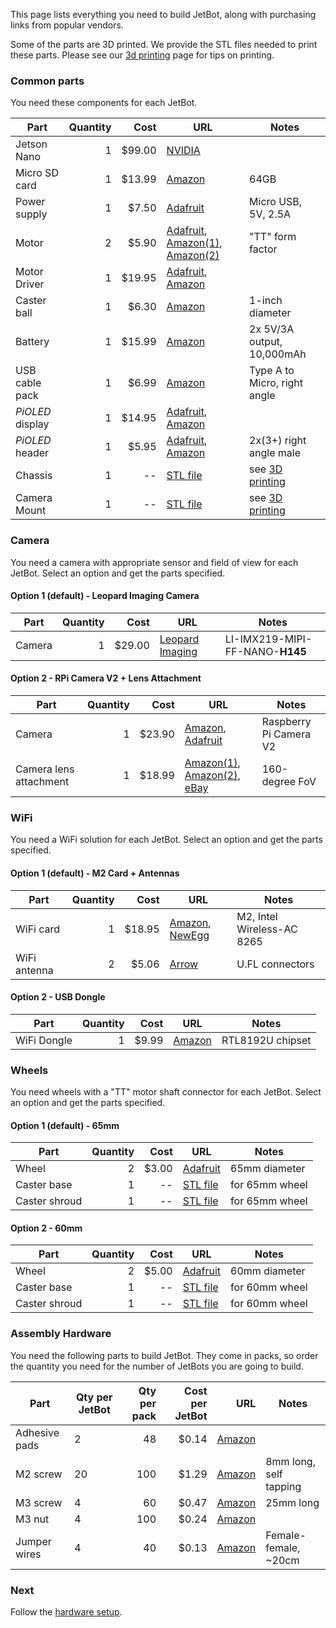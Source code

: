 This page lists everything you need to build JetBot, along with purchasing links from popular vendors.

Some of the parts are 3D printed.  We provide the STL files needed to print these parts.  Please see our [3d printing](3d-printing) page for tips on printing.

### Common parts

You need these components for each JetBot.

|  **Part** | **Quantity** | **Cost** | **URL** | **Notes** |
| --- | --: | --: | --- | --- |
| Jetson Nano | 1 |  $99.00 | [NVIDIA](https://developer.nvidia.com/embedded/buy/jetson-nano-devkit)  |  |
| Micro SD card | 1 | $13.99 | [Amazon](https://amzn.to/2Us6bOv) | 64GB |
| Power supply | 1 | $7.50 | [Adafruit](http://bit.ly/af1995) | Micro USB, 5V, 2.5A |
| Motor | 2 | $5.90 | [Adafruit](http://adafru.it/3777), [Amazon(1)](https://amzn.to/2MYln32), [Amazon(2)](https://amzn.to/2MU9zPb) | "TT" form factor |
| Motor Driver | 1 | $19.95 | [Adafruit](http://adafru.it/2927), [Amazon](https://amzn.to/2GvJhBA) |  |
| Caster ball | 1 | $6.30 | [Amazon](http://amzn.com/B01N2S7CX6/) | 1-inch diameter |
| Battery | 1 | $15.99 | [Amazon](https://amzn.to/2WRcIUe) | 2x 5V/3A output, 10,000mAh |
| USB cable pack | 1 | $6.99 | [Amazon](http://amzn.com/B01N337FQF/) | Type A to Micro, right angle |
| *PiOLED* display | 1 | $14.95 | [Adafruit](http://adafru.it/3527), [Amazon](https://amzn.to/2GgxUxX) |  |
| *PiOLED* header | 1 | $5.95 | [Adafruit](http://adafru.it/1541), [Amazon](https://amzn.to/2taLSJf) | 2x(3+) right angle male |
| Chassis | 1 | -- | [STL file](../../blob/master/assets/chassis.stl) | see [3D printing](3d-printing) | |
| Camera Mount | 1 | -- | [STL file](../../blob/master/assets/chassis.stl) | see [3D printing](3d-printing) |

### Camera

You need a camera with appropriate sensor and field of view for each JetBot.  Select an option and get the parts specified.

#### Option 1 (default) - Leopard Imaging Camera

|  **Part** | **Quantity** | **Cost** | **URL** | **Notes** |
| --- | --: | --: | --- | --- |
| Camera | 1 | $29.00 | [Leopard Imaging](https://leopardimaging.com/product/li-imx219-mipi-ff-nano/) | LI-IMX219-MIPI-FF-NANO-**H145**|

#### Option 2 - RPi Camera V2 + Lens Attachment

|  **Part** | **Quantity** | **Cost** | **URL** | **Notes** |
| --- | --: | --: | --- | --- |
| Camera | 1 | $23.90 | [Amazon](https://amzn.to/2MSi6lL), [Adafruit](http://adafru.it/3099) | Raspberry Pi Camera V2 |
| Camera lens attachment | 1 | $18.99 | [Amazon(1)](https://amzn.com/B07HMXJ9Y1), [Amazon(2)](https://amzn.com/B07HF81BVL/), [eBay](https://ebay.us/Fz7HGd) | 160-degree FoV |

### WiFi

You need a WiFi solution for each JetBot.  Select an option and get the parts specified.

#### Option 1 (default) - M2 Card + Antennas

|  **Part** | **Quantity** | **Cost** | **URL** | **Notes** |
| --- | --: | --: | --- | --- |
| WiFi card | 1 | $18.95 | [Amazon](https://amzn.to/2WKEkum), [NewEgg](https://www.neweggbusiness.com/Product/Product.aspx?Item=9SIV21M85N2699) | M2, Intel Wireless-AC 8265 |
| WiFi antenna | 2 | $5.06 | [Arrow](https://www.arrow.com/en/products/2042811100/molex) | U.FL connectors |

#### Option 2 - USB Dongle

|  **Part** | **Quantity** | **Cost** | **URL** | **Notes** |
| --- | --: | --: | --- | --- |
| WiFi Dongle | 1 | $9.99 | [Amazon](https://amzn.com/B003MTTJOY/) | RTL8192U chipset |

### Wheels

You need wheels with a "TT" motor shaft connector for each JetBot.  Select an option and get the parts specified.

#### Option 1 (default) - 65mm

|  **Part** | **Quantity** | **Cost** | **URL** | **Notes** |
| --- | --: | --: | --- | --- |
| Wheel | 2 | $3.00 | [Adafruit](https://www.adafruit.com/product/3763) | 65mm diameter |
| Caster base | 1 | -- | [STL file](../../blob/master/assets/caster_base_65mm.stl) | for 65mm wheel|
| Caster shroud | 1 | -- | [STL file](../../blob/master/assets/caster_shroud_65mm.stl) | for 65mm wheel |

#### Option 2 - 60mm

|  **Part** | **Quantity** | **Cost** | **URL** | **Notes** |
| --- | --: | --: | --- | --- |
| Wheel | 2 | $5.00 | [Adafruit](http://adafru.it/3757) | 60mm diameter |
| Caster base | 1 | -- | [STL file](../../blob/master/assets/caster_base_60mm.stl) | for 60mm wheel |
| Caster shroud | 1 | -- | [STL file](../../blob/master/assets/caster_shroud_60mm.stl) | for 60mm wheel |

### Assembly Hardware

You need the following parts to build JetBot.  They come in packs, so order the quantity you need for the number of JetBots you are going to build.

|  **Part** | **Qty per JetBot** | **Qty per pack** | **Cost per JetBot** | **URL** | **Notes** |
| --- | --- | --: | --: | --: | --- |
|  Adhesive pads | 2 | 48 | $0.14 | [Amazon](http://amzn.com/B01FIK56Q4) | |
|  M2 screw | 20 | 100 | $1.29 | [Amazon](http://amzn.com/B00YBMRAH4) | 8mm long, self tapping |
|  M3 screw | 4 | 60 | $0.47 | [Amazon](https://amzn.to/2tcdluk) | 25mm long|
|  M3 nut | 4 | 100 | $0.24 | [Amazon](https://amzn.to/2tb8PMo) |  |
|  Jumper wires | 4 | 40 | $0.13 | [Amazon](https://amzn.to/2tacYQD) | Female-female, ~20cm |

### Next

Follow the [hardware setup](hardware-setup).